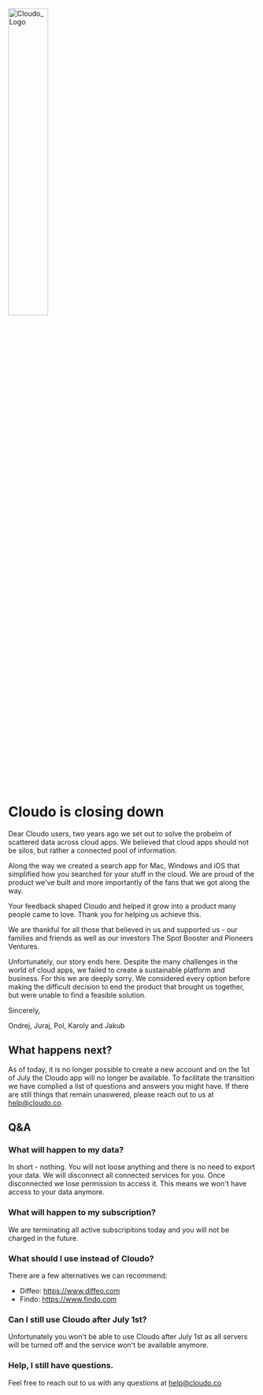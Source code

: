 <br>
<br>
<a href="https://ibb.co/d2SZca"><img src="https://preview.ibb.co/eSL9Av/Cloudo_Logo.png" alt="Cloudo_Logo" border="0" height="40%" width="40%"></a>
<br>
<br>

# Cloudo is closing down

Dear Cloudo users,
two years ago we set out to solve the probelm of scattered data across cloud apps. We believed that cloud apps should not be silos, but rather a connected pool of information. 

Along the way we created a search app for Mac, Windows and iOS that simplified how you searched for your stuff in the cloud. We are proud of the product we've built and more importantly of the fans that we got along the way.

Your feedback shaped Cloudo and helped it grow into a product many people came to love. Thank you for helping us achieve this.

We are thankful for all those that believed in us and supported us - our families and friends as well as our investors The Spot Booster and Pioneers Ventures.

Unfortunately, our story ends here. Despite the many challenges in the world of cloud apps, we failed to create a sustainable platform and business. For this we are deeply sorry. We considered every option before making the difficult decision to end the product that brought us together, but were unable to find a feasible solution.

Sincerely,

Ondrej, Juraj, Pol, Karoly and Jakub

## What happens next?

As of today, it is no longer possible to create a new account and on the 1st of July the Cloudo app will no longer be available. To facilitate the transition we have complied a list of questions and answers you might have. If there are still things that remain unaswered, please reach out to us at <a href="mailto:help@cloudo.co">help@cloudo.co</a>.

## Q&A

### What will happen to my data?
In short - nothing. You will not loose anything and there is no need to export your data. We will disconnect all connected services for you. Once disconnected we lose permission to access it. This means we won't have access to your data anymore. 

### What will happen to my subscription?
We are terminating all active subscripitons today and you will not be charged in the future.

### What should I use instead of Cloudo?
There are a few alternatives we can recommend: 
- Diffeo: <a href="https://www.diffeo.com">https://www.diffeo.com</a>
- Findo: <a href="https://www.findo.com">https://www.findo.com</a>

### Can I still use Cloudo after July 1st?
Unfortunately you won't be able to use Cloudo after July 1st as all servers will be turned off and the service won't be available anymore.

### Help, I still have questions.
Feel free to reach out to us with any questions at <a href="mailto:help@cloudo.co">help@cloudo.co</a>

<br>
<br>

